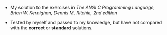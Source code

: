 + My solution to the exercises in *The ANSI C Programming Language, Brian W. Kernighan, Dennis M. Ritchie, 2nd edition*

+ Tested by myself and passed to my knowledge, but have not compared with the **correct** or **standard** solutions.
